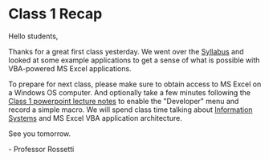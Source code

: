 # Class 1 Recap

Hello students,

Thanks for a great first class yesterday. We went over the [Syllabus](https://github.com/prof-rossetti/georgetown-opim-557-20-201710) and looked at some example applications to get a sense of what is possible with VBA-powered MS Excel applications.

To prepare for next class, please make sure to obtain access to MS Excel on a Windows OS computer. And optionally take a few minutes following the [Class 1 powerpoint lecture notes](https://campus.georgetown.edu/webapps/blackboard/content/listContentEditable.jsp?content_id=_4454518_1&course_id=_745457_1) to enable the "Developer" menu and record a simple macro. We will spend class time talking about [Information Systems](https://github.com/prof-rossetti/georgetown-opim-557-20-201710/blob/master/notes/information-systems/overview.md) and MS Excel VBA application architecture.

See you tomorrow.

\- Professor Rossetti
